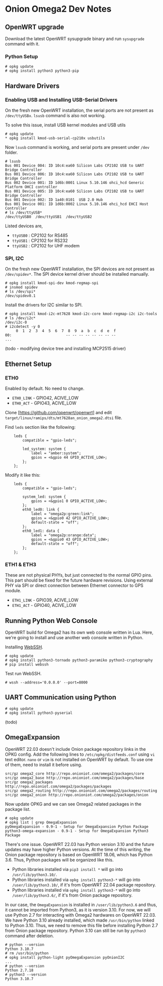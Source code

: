 # Onion Omega2 Dev Notes

## OpenWRT upgrade

Download the latest OpenWRT sysupgrade binary and run `sysupgrade` command with it.

### Python Setup

```
# opkg update
# opkg install python3 python3-pip
```

## Hardware Drivers

### Enabling USB and Installing USB-Serial Drivers

On the fresh new OpenWRT installation, the serial ports are not present as `/dev/ttyUSBx`.
`lsusb` command is also not working.

To solve this issue, install USB kernel modules and USB utils

```
# opkg update
* opkg install kmod-usb-serial-cp210x usbutils
```

Now `lsusb` command is working, and serial ports are present under `/dev` folder.

```
# lsusb
Bus 001 Device 004: ID 10c4:ea60 Silicon Labs CP2102 USB to UART Bridge Controller
Bus 001 Device 006: ID 10c4:ea60 Silicon Labs CP2102 USB to UART Bridge Controller
Bus 002 Device 001: ID 1d6b:0001 Linux 5.10.146 ohci_hcd Generic Platform OHCI controller
Bus 001 Device 005: ID 10c4:ea60 Silicon Labs CP2102 USB to UART Bridge Controller
Bus 001 Device 002: ID 1a40:0101  USB 2.0 Hub
Bus 001 Device 001: ID 1d6b:0002 Linux 5.10.146 ehci_hcd EHCI Host Controller
# ls /dev/ttyUSB*
/dev/ttyUSB0  /dev/ttyUSB1  /dev/ttyUSB2
```

Listed devices are,
* `ttyUSB0` : CP2102 for RS485
* `ttyUSB1` : CP2102 for RS232
* `ttyUSB2` : CP2102 for UHF modem

### SPI, I2C

On the fresh new OpenWRT installation, the SPI devices are not present as `/dev/spidev*`.
The SPI device kernel driver should be installed manually.

```
# opkg install kmod-spi-dev kmod-regmap-spi
# insmod spidev
# ls /dev/spi*
/dev/spidev0.1
```

Install the drivers for I2C similar to SPI.

```
# opkg install kmod-i2c-mt7628 kmod-i2c-core kmod-regmap-i2c i2c-tools
# ls /dev/i2c*
/dev/i2c-0
# i2cdetect -y 0
     0  1  2  3  4  5  6  7  8  9  a  b  c  d  e  f
00:                         -- -- -- -- -- -- -- -- 
...
```

(todo - modifying device tree and installing MCP2515 driver)


## Ethernet Setup

### ETH0

Enabled by default. No need to change.

* `ETH0_LINK` - GPIO42, ACIVE_LOW
* `ETH0_ACT` - GPIO43, ACIVE_LOW

Clone [https://github.com/openwrt/openwrt] and edit `target/linux/ramips/dts/mt7628an_onion_omega2.dtsi` file.

Find `leds` section like the following:

```
	leds {
		compatible = "gpio-leds";

		led_system: system {
			label = "amber:system";
			gpios = <&gpio 44 GPIO_ACTIVE_LOW>;
		};
	};
```

Modify it like this:

```
	leds {
		compatible = "gpio-leds";

		system_led: system {
			gpios = <&gpio1 0 GPIO_ACTIVE_LOW>;
		};
		eth0_led0: link {
			label = "omega2p:green:link";
			gpios = <&gpio0 42 GPIO_ACTIVE_LOW>;
			default-state = "off";
		};
		eth0_led1: data {
			label = "omega2p:orange:data";
			gpios = <&gpio0 43 GPIO_ACTIVE_LOW>;
			default-state = "off";
		};
	};
```

### ETH1 & ETH3

These are not physical PHYs, but just connected to the normal GPIO pins.
This part should be fixed for the future hardware revisions.
Using external PHY via SPI or direct connection between Ethernet connector to GPS module.

* `ETH1_LINK` - GPIO39, ACIVE_LOW
* `ETH1_ACT` - GPIO40, ACIVE_LOW


## Running Python Web Console

OpenWRT build for Omega2 has its own web console written in Lua.
Here, we're going to install and use another web console written in Python.

Installing [WebSSH](https://github.com/huashengdun/webssh).

```
# opkg update
# opkg install python3-tornado python3-paramiko python3-cryptography
# pip install webssh
```

Test run WebSSH.

```
# wssh --address='0.0.0.0' --port=8000
```


## UART Communication using Python

```
# opkg update
# opkg install python3-pyserial
```

(todo)


## OmegaExpansion

OpenWRT 22.03 doesn't include Onion package repository links in the OPKG config.
Add the following lines to `/etc/opkg/distfeeds.conf` using `vi` text editor.
`nano` or `vim` is not installed on OpenWRT by default. To use one of them, need to install it before using.

```
src/gz omega2_core http://repo.onioniot.com/omega2/packages/core
src/gz omega2_base http://repo.onioniot.com/omega2/packages/base
src/gz omega2_packages http://repo.onioniot.com/omega2/packages/packages
src/gz omega2_routing http://repo.onioniot.com/omega2/packages/routing
src/gz omega2_onion http://repo.onioniot.com/omega2/packages/onion
```

Now update OPKG and we can see Omega2 related packages in the package list.

```
# opkg update
# opkg list | grep OmegaExpansion
pyOmegaExpansion - 0.9-1 - Setup for OmegaExpansion Python Package
python3-omega-expansion - 0.9-1 - Setup for OmegaExpansion Python3 Package
```

There's one issue.
OpenWRT 22.03 has Python version 3.10 and the future updates may have higher Python versions.
At the time of this writing, the Onion package repository is based on OpenWRT 18.06, which has Python 3.6.
Thus, Python packages will be organized like this.
* Python libraries installed via `pip3 install *` will go into `/usr/lib/python3.10/`.
* Python libraries installed via `opkg install python3-*` will go into `/user/lib/python3.10/`, if it's from OpenWRT 22.04 package repository.
* Python libraries installed via `opkg install python3-*` will go into `/user/lib/python3.6/`, if it's from Onion package repository.

In our case, the `OmegaExpansion` is installed in `/user/lib/python3.6` and thus, it cannot be imported from Python3, as it is version 3.10.
For now, we will use Python 2.7 for interacting with Omega2 hardwares on OpenWRT 22.03.
We have Python 3.10 already installed, which made `/usr/bin/python` linked to Python 3.10.
Thus, we need to remove this file before installing Python 2.7 from Onion package repository.
Python 3.10 can still be run by `python3` command after deletion.

```
# python --version
Python 3.10.7
# rm /usr/bin/python
# opkg install python-light pyOmegaExpansion pyOnionI2C
...
# python --version
Python 2.7.18
# python3 --version
Python 3.10.7
```
